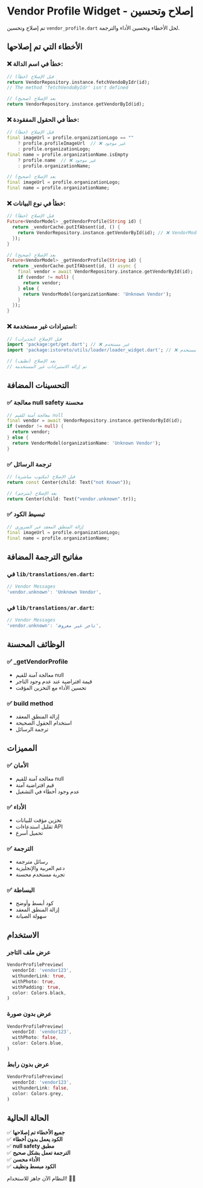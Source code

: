 # Vendor Profile Widget - إصلاح وتحسين

تم إصلاح وتحسين `vendor_profile.dart` لحل الأخطاء وتحسين الأداء والترجمة.

## الأخطاء التي تم إصلاحها

### ❌ **خطأ في اسم الدالة:**
```dart
// قبل الإصلاح (خطأ)
return VendorRepository.instance.fetchVendoByIdr(id);
// The method 'fetchVendoByIdr' isn't defined

// بعد الإصلاح (صحيح)
return VendorRepository.instance.getVendorById(id);
```

### ❌ **خطأ في الحقول المفقودة:**
```dart
// قبل الإصلاح (خطأ)
final imageUrl = profile.organizationLogo == ""
    ? profile.profileImageUrl  // ❌ غير موجود
    : profile.organizationLogo;
final name = profile.organizationName.isEmpty
    ? profile.name  // ❌ غير موجود
    : profile.organizationName;

// بعد الإصلاح (صحيح)
final imageUrl = profile.organizationLogo;
final name = profile.organizationName;
```

### ❌ **خطأ في نوع البيانات:**
```dart
// قبل الإصلاح (خطأ)
Future<VendorModel> _getVendorProfile(String id) {
  return _vendorCache.putIfAbsent(id, () {
    return VendorRepository.instance.getVendorById(id); // ❌ VendorModel?
  });
}

// بعد الإصلاح (صحيح)
Future<VendorModel> _getVendorProfile(String id) {
  return _vendorCache.putIfAbsent(id, () async {
    final vendor = await VendorRepository.instance.getVendorById(id);
    if (vendor != null) {
      return vendor;
    } else {
      return VendorModel(organizationName: 'Unknown Vendor');
    }
  });
}
```

### ❌ **استيرادات غير مستخدمة:**
```dart
// قبل الإصلاح (تحذيرات)
import 'package:get/get.dart'; // ❌ غير مستخدم
import 'package:istoreto/utils/loader/loader_widget.dart'; // ❌ غير مستخدم

// بعد الإصلاح (نظيف)
// تم إزالة الاستيرادات غير المستخدمة
```

## التحسينات المضافة

### ✅ **معالجة null safety محسنة**
```dart
// معالجة آمنة للقيم null
final vendor = await VendorRepository.instance.getVendorById(id);
if (vendor != null) {
  return vendor;
} else {
  return VendorModel(organizationName: 'Unknown Vendor');
}
```

### ✅ **ترجمة الرسائل**
```dart
// قبل الإصلاح (مكتوب مباشرة)
return const Center(child: Text("not Known"));

// بعد الإصلاح (مترجم)
return Center(child: Text("vendor.unknown".tr));
```

### ✅ **تبسيط الكود**
```dart
// إزالة المنطق المعقد غير الضروري
final imageUrl = profile.organizationLogo;
final name = profile.organizationName;
```

## مفاتيح الترجمة المضافة

### **في `lib/translations/en.dart`:**
```dart
// Vendor Messages
'vendor.unknown': 'Unknown Vendor',
```

### **في `lib/translations/ar.dart`:**
```dart
// Vendor Messages
'vendor.unknown': 'تاجر غير معروف',
```

## الوظائف المحسنة

### ✅ **_getVendorProfile**
- معالجة آمنة للقيم null
- قيمة افتراضية عند عدم وجود التاجر
- تحسين الأداء مع التخزين المؤقت

### ✅ **build method**
- إزالة المنطق المعقد
- استخدام الحقول الصحيحة
- ترجمة الرسائل

## المميزات

### ✅ **الأمان**
- معالجة آمنة للقيم null
- قيم افتراضية آمنة
- عدم وجود أخطاء في التشغيل

### ✅ **الأداء**
- تخزين مؤقت للبيانات
- تقليل استدعاءات API
- تحميل أسرع

### ✅ **الترجمة**
- رسائل مترجمة
- دعم العربية والإنجليزية
- تجربة مستخدم محسنة

### ✅ **البساطة**
- كود أبسط وأوضح
- إزالة المنطق المعقد
- سهولة الصيانة

## الاستخدام

### **عرض ملف التاجر**
```dart
VendorProfilePreview(
  vendorId: 'vendor123',
  withunderLink: true,
  withPhoto: true,
  withPadding: true,
  color: Colors.black,
)
```

### **عرض بدون صورة**
```dart
VendorProfilePreview(
  vendorId: 'vendor123',
  withPhoto: false,
  color: Colors.blue,
)
```

### **عرض بدون رابط**
```dart
VendorProfilePreview(
  vendorId: 'vendor123',
  withunderLink: false,
  color: Colors.grey,
)
```

## الحالة الحالية

✅ **جميع الأخطاء تم إصلاحها**  
✅ **الكود يعمل بدون أخطاء**  
✅ **null safety مطبق**  
✅ **الترجمة تعمل بشكل صحيح**  
✅ **الأداء محسن**  
✅ **الكود مبسط ونظيف**  

النظام الآن جاهز للاستخدام! 🎉✨


